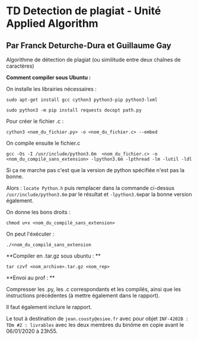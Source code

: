 # TD Detection de plagiat - Unité Applied Algorithm  
## Par Franck Deturche-Dura et Guillaume Gay  
Algorithme de détection de plagiat (ou similitude entre deux chaînes de caractères)



**Comment compiler sous Ubuntu :**  


On installe les librairies nécessaires : 

`sudo apt-get install gcc cython3 python3-pip python3-lxml`

`sudo python3 -m pip install requests docopt path.py`

Pour créer le fichier .c : 

`cython3 <nom_du_fichier.py> -o <nom_du_fichier.c> --embed`

On compile ensuite le fichier.c

`gcc -Os -I /usr/include/python3.6m  <nom_du_fichier.c> -o <nom_du_compilé_sans_extension> -lpython3.6m -lpthread -lm -lutil -ldl`

Si ça ne marche pas c'est que la version de python spécifiée n'est pas la bonne.

Alors : `locate Python.h` puis remplacer dans la commande ci-dessus `/usr/include/python3.6m` par le résultat et `-lpython3.6m`par la bonne version également.

On donne les bons droits :

`chmod u+x <nom_du_compilé_sans_extension>`

On peut l'éxécuter :

`./<nom_du_compilé_sans_extension`

**Compiler en .tar.gz sous ubuntu : **

`tar czvf <nom_archive>.tar.gz <nom_rep>`


**Envoi au prof : **

Compresser les .py, les .c correspondants et les compilés, ainsi que les instructions précédentes (à mettre également dans le rapport).

Il faut également inclure le rapport.

Le tout à destination de `jean.cousty@esiee.fr` avec pour objet `INF-4202B : TDm #2 : livrables` avec les deux membres du binôme en copie avant le 06/01/2020 à 23h55.

